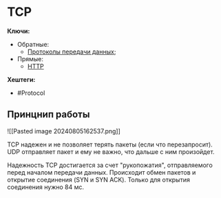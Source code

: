 
# TCP

**Ключи:**
- Обратные:
	- [Протоколы передачи данных](protocol);
- Прямые:
	- [HTTP](http-protocol.md)

**Хештеги:**
- #Protocol


## Принцнип работы

![[Pasted image 20240805162537.png]]

TCP надежен и не позволяет терять пакеты (если что перезапросит).
UDP отправляет пакет и ему не важно, что дальше с ним произойдет.

Надежность TCP достигается за счет "рукопожатия", отправляемого перед началом передачи данных. Происходит обмен пакетов и открытие соединения (SYN и SYN ACK). Только для открытия соединения нужно 84 мс.